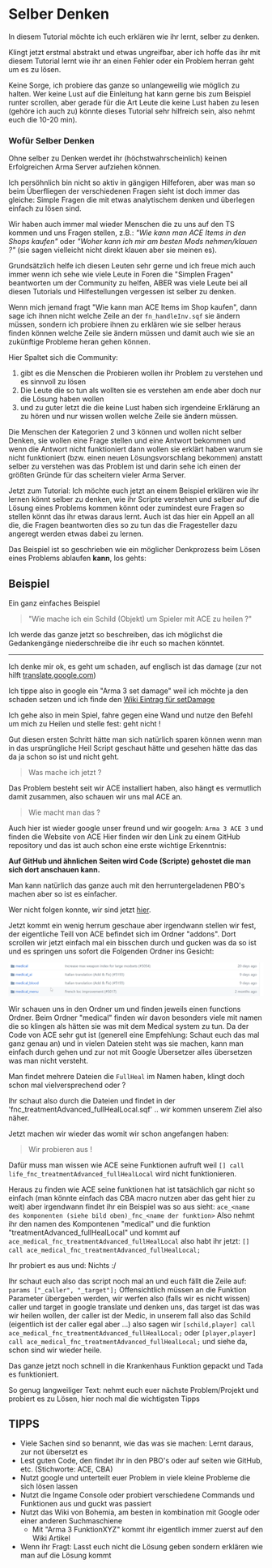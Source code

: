 # Selber Denken

In diesem Tutorial möchte ich euch erklären wie ihr lernt, selber zu denken.

Klingt jetzt erstmal abstrakt und etwas ungreifbar, aber ich hoffe das ihr mit diesem Tutorial lernt wie ihr an einen Fehler oder ein Problem herran geht um es zu lösen.



Keine Sorge, ich probiere das ganze so unlangeweilig wie möglich zu halten. Wer keine Lust auf die Einleitung hat kann gerne bis zum Beispiel runter scrollen, aber gerade für die Art Leute die keine Lust haben zu lesen (gehöre ich auch zu) könnte dieses Tutorial sehr hilfreich sein, also nehmt euch die 10-20 min). 

### Wofür Selber Denken

Ohne selber zu Denken werdet ihr (höchstwahrscheinlich) keinen Erfolgreichen Arma Server aufziehen können. 

Ich persöhnlich bin nicht so aktiv in gängigen Hilfeforen, aber was man so beim Überfliegen der verschiedenen Fragen sieht ist doch immer das gleiche: Simple Fragen die mit etwas analytischem denken und überlegen einfach zu lösen sind. 

Wir haben auch immer mal wieder Menschen die zu uns auf den TS kommen und uns Fragen stellen, z.B.: *"Wie kann man ACE Items in den Shops kaufen"* oder *"Woher kann ich mir am besten Mods nehmen/klauen ?"* (sie sagen vielleicht nicht direkt klauen aber sie meinen es).

Grundsätzlich helfe ich diesen Leuten sehr gerne und ich freue mich auch immer wenn ich sehe wie viele Leute in Foren die "Simplen Fragen" beantworten um der Community zu helfen, ABER was viele Leute bei all diesen Tutorials und Hilfestellungen vergessen ist selber zu denken. 

Wenn mich jemand fragt "Wie kann man ACE Items im Shop kaufen", dann sage ich ihnen nicht welche Zeile an der `fn_handleInv.sqf` sie ändern müssen, sondern ich probiere ihnen zu erklären wie sie selber heraus finden können welche Zeile sie ändern müssen und damit auch wie sie an zukünftige Probleme heran gehen können.

Hier Spaltet sich die Community: 

1. gibt es die Menschen die Probieren wollen ihr Problem zu verstehen und es sinnvoll zu lösen
2. Die Leute die so tun als wollten sie es verstehen am ende aber doch nur die Lösung haben wollen
3. und zu guter letzt die die keine Lust haben sich irgendeine Erklärung an zu hören und nur wissen wollen welche Zeile sie ändern müssen. 

Die Menschen der Kategorien 2 und 3 können und wollen nicht selber Denken, sie wollen eine Frage stellen und eine Antwort bekommen und wenn die Antwort nicht funktioniert dann wollen sie erklärt haben warum sie nicht funktioniert (bzw. einen neuen Lösungsvorschlang bekommen) anstatt selber zu verstehen was das Problem ist und darin sehe ich einen der größten Gründe für das scheitern vieler Arma Server.

Jetzt zum Tutorial: Ich möchte euch jetzt an einem Beispiel erklären wie ihr lernen könnt selber zu denken, wie ihr Scripte verstehen und selber auf die Lösung eines Problems kommen könnt oder zumindest eure Fragen so stellen könnt das ihr etwas daraus lernt. Auch ist das hier ein Appell an all die, die Fragen beantworten dies so zu tun das die Fragesteller dazu angeregt werden etwas dabei zu lernen. 

Das Beispiel ist so geschrieben wie ein möglicher Denkprozess beim Lösen eines Problems ablaufen **kann**, los gehts:

## Beispiel

Ein ganz einfaches Beispiel

> "Wie mache ich ein Schild (Objekt) um Spieler mit ACE zu heilen ?"

Ich werde das ganze jetzt so beschreiben, das ich möglichst die Gedankengänge niederschreibe die ihr euch so machen könntet.

---

Ich denke mir ok, es geht um schaden, auf englisch ist das damage (zur not hilft [translate.google.com](https://translate.google.com))

Ich tippe also in google ein "Arma 3 set damage" weil ich möchte ja den schaden setzen und ich finde den [Wiki Eintrag für setDamage]( https://community.bistudio.com/wiki/setDamage) 

Ich gehe also in mein Spiel, fahre gegen eine Wand und nutze den Befehl um mich zu Heilen und stelle fest: geht nicht !

Gut diesen ersten Schritt hätte man sich natürlich sparen können wenn man in das ursprüngliche Heil Script geschaut hätte und gesehen hätte das das da ja schon so ist und nicht geht. 

> Was mache ich jetzt ? 

Das Problem besteht seit wir ACE installiert haben, also hängt es vermutlich damit zusammen, also schauen wir uns mal ACE an.

> Wie macht man das ? 

Auch hier ist wieder google unser freund und wir googeln: `Arma 3 ACE 3` und finden die Website von ACE Hier finden wir den Link zu einem GitHub repository und das ist auch schon eine erste wichtige Erkenntnis:

**Auf GitHub und ähnlichen Seiten wird Code (Scripte) gehostet die man sich dort anschauen kann.**

Man kann natürlich das ganze auch mit den herruntergeladenen PBO's machen aber so ist es einfacher. 

Wer nicht folgen konnte, wir sind jetzt [hier](https://github.com/acemod/ACE3).

Jetzt kommt ein wenig herrum geschaue aber irgendwann stellen wir fest, der eigentliche Teill von ACE befindet sich im Ordner "addons". Dort scrollen wir jetzt einfach mal ein bisschen durch und gucken was da so ist und es springen uns sofort die Folgenden Ordner ins Gesicht: 

![ace_repo](ace_repo.png) 

Wir schauen uns in den Ordner um und finden jeweils einen functions Ordner. Beim Ordner "medical" finden wir davon besonders viele mit namen die so klingen als hätten sie was mit dem Medical system zu tun. Da der Code von ACE sehr gut ist (generell eine Empfehlung: Schaut euch das mal ganz genau an) und in vielen Dateien steht was sie machen, kann man einfach durch gehen und zur not mit Google Übersetzer alles übersetzen was man nicht versteht.

Man findet mehrere Dateien die `FullHeal` im Namen haben, klingt doch schon mal vielversprechend oder ? 

Ihr schaut also durch die Dateien und findet in der 'fnc_treatmentAdvanced_fullHealLocal.sqf' .. wir kommen unserem Ziel also näher.

Jetzt machen wir wieder das womit wir schon angefangen haben: 

> Wir probieren aus ! 

Dafür muss man wissen wie ACE seine Funktionen aufruft weil `[] call life_fnc_treatmentAdvanced_fullHealLocal` wird nicht funktionieren. 

Heraus zu finden wie ACE seine funktionen hat ist tatsächlich gar nicht so einfach (man könnte einfach das CBA macro nutzen aber das geht hier zu weit) aber irgendwann findet ihr ein Beispiel was so aus sieht: `ace_<name des komponenten (siehe bild oben)_fnc_<name der funktion>` Also nehmt ihr den namen des Kompontenen "medical" und die funktion "treatmentAdvanced_fullHealLocal" und kommt auf `ace_medical_fnc_treatmentAdvanced_fullHealLocal` also habt ihr jetzt: `[] call ace_medical_fnc_treatmentAdvanced_fullHealLocal;`

Ihr probiert es aus und: Nichts :/

Ihr schaut euch also das script noch mal an und euch fällt die Zeile auf: `params ["_caller", "_target"];` Offensichtlich müssen an die Funktion Parameter übergeben werden, wir werfen also (falls wir es nicht wissen) caller und target in google translate und denken uns, das target ist das was wir heilen wollen, der caller ist der Medic, in unserem fall also das Schild (eigentlich ist der caller egal aber ...) also sagen wir `[schild,player] call ace_medical_fnc_treatmentAdvanced_fullHealLocal;` oder `[player,player] call ace_medical_fnc_treatmentAdvanced_fullHealLocal;` und siehe da, schon sind wir wieder heile. 

Das ganze jetzt noch schnell in die Krankenhaus Funktion gepackt und Tada es funktioniert. 

 So genug langweiliger Text: nehmt euch euer nächste Problem/Projekt und probiert es zu Lösen, hier noch mal die wichtigsten Tipps

## TIPPS

- Viele Sachen sind so benannt, wie das was sie machen: Lernt daraus, zur not übersetzt es
- Lest guten Code, den findet ihr in den PBO's oder auf seiten wie GitHub, etc. (Stichworte: ACE, CBA)
- Nutzt google und unterteilt euer Problem in viele kleine Probleme die sich lösen lassen
- Nutzt die Ingame Console oder probiert verschiedene Commands und Funktionen aus und guckt was passiert
- Nutzt das Wiki von Bohemia, am besten in kombination mit Google oder einer anderen Suchmaschiene
  - Mit "Arma 3 FunktionXYZ" kommt ihr eigentlich immer zuerst auf den Wiki Artikel
- Wenn ihr Fragt: Lasst euch nicht die Lösung geben sondern erklären wie man auf die Lösung kommt